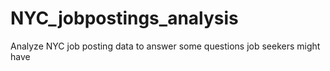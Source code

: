 # NYC_jobpostings_analysis
Analyze NYC job posting data to answer some questions job seekers might have
